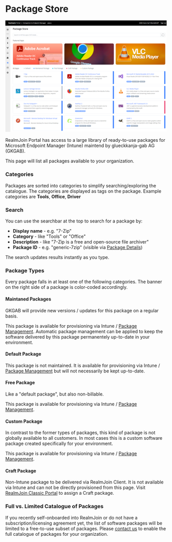 # Package Store

![Package Store Page](<../../.gitbook/assets/image (4) (1).png>)

RealmJoin Portal has access to a large library of ready-to-use packages for Microsoft Endpoint Manager (Intune) maintend by glueckkanja-gab AG (GKGAB).&#x20;

This page will list all packages available to your organization.

### Categories

Packages are sorted into categories to simplify searching/exploring the catalogue. The categories are displayed as tags on the package. Example categories are **Tools**, **Office**, **Driver**

### Search

You can use the searchbar at the top to search for a package by:&#x20;

* **Display name** - e.g. "7-Zip"
* **Category** - like "Tools" or "Office"
* **Description** - like "7-Zip is a free and open-source file archiver"
* **Package ID** - e.g. "generic-7zip" (visible via [Package Details](package-store-details.md))

The search updates results instantly as you type.

### Package Types

Every package falls in at least one of the following categories. The banner on the right side of a package is color-coded accordingly.

#### Maintaned Packages

GKGAB will provide new versions / updates for this package on a regular basis.&#x20;

This package is available for provisioning via Intune / [Package Management](../package-management/). Automatic package management can be applied to keep the software delivered by this package permanentely up-to-date in your environment.

#### Default Package

This package is not maintained. It is available for provisioning via Intune / [Package Management](../package-management/) but will not necessarily be kept up-to-date.

#### Free Package

Like a "default package", but also non-billable.

This package is available for provisioning via Intune / [Package Management](../package-management/).

#### Custom Package

In contrast to the former types of packages, this kind of package is not globally available to all customers. In most cases this is a custom software package created specifically for your environment.

This package is available for provisioning via Intune / [Package Management](../package-management/).

#### Craft Package

Non-Intune package to be delivered via RealmJoin Client. It is not available via Intune and can not be directly provisioned from this page. Visit [RealmJoin Classic Portal](https://realmjoin-web.azurewebsites.net/home) to assign a Craft package.

### Full vs. Limited Catalogue of Packages

If you recently self-onboarded into RealmJoin or do not have a subscription/licensing agreement yet, the list of software packages will be limited to a free-to-use subset of packages. Please [contact us](../../support.md) to enable the full catalogue of packages for your organization.
